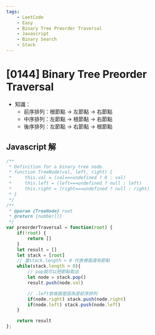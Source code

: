 ```yaml
---
tags: 
    - LeetCode
    - Easy
    - Binary Tree Preorder Traversal
    - Javascript
    - Binary Search
    - Stack
---
```

# [0144] Binary Tree Preorder Traversal
* 知識：
  * 前序排列：根節點 -> 左節點 -> 右節點
  * 中序排列：左節點 -> 根節點 -> 右節點
  * 後序排列：左節點 -> 右節點 -> 根節點
## Javascript 解
```js
/**
 * Definition for a binary tree node.
 * function TreeNode(val, left, right) {
 *     this.val = (val===undefined ? 0 : val)
 *     this.left = (left===undefined ? null : left)
 *     this.right = (right===undefined ? null : right)
 * }
 */
/**
 * @param {TreeNode} root
 * @return {number[]}
 */
var preorderTraversal = function(root) {
    if(!root) {
        return []
    }
    let result = []
    let stack = [root]
    // 當stack.length > 0 代表裡面還有節點
    while(stack.length > 0){
        // pop就可以把節點取出
        let node = stack.pop()
        result.push(node.val)

        // .left放後面是因為是前序排列
        if(node.right) stack.push(node.right)
        if(node.left) stack.push(node.left)
    }

    return result
};
```
